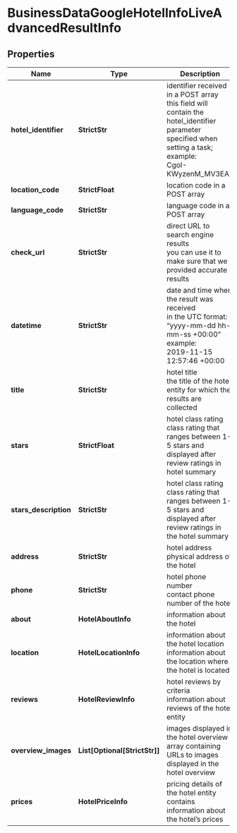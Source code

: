 # BusinessDataGoogleHotelInfoLiveAdvancedResultInfo


## Properties

| Name | Type | Description | Notes |
|------------ | ------------- | ------------- | -------------|
**hotel_identifier** | **StrictStr** | identifier received in a POST array<br>this field will contain the hotel_identifier parameter specified when setting a task;<br>example:<br>CgoI-KWyzenM_MV3EAE |[optional]|
**location_code** | **StrictFloat** | location code in a POST array |[optional]|
**language_code** | **StrictStr** | language code in a POST array |[optional]|
**check_url** | **StrictStr** | direct URL to search engine results<br>you can use it to make sure that we provided accurate results |[optional]|
**datetime** | **StrictStr** | date and time when the result was received<br>in the UTC format: “yyyy-mm-dd hh-mm-ss +00:00”<br>example:<br>2019-11-15 12:57:46 +00:00 |[optional]|
**title** | **StrictStr** | hotel title<br>the title of the hotel entity for which the results are collected |[optional]|
**stars** | **StrictFloat** | hotel class rating<br>class rating that ranges between 1-5 stars and displayed after review ratings in hotel summary |[optional]|
**stars_description** | **StrictStr** | hotel class rating<br>class rating that ranges between 1-5 stars and displayed after review ratings in the hotel summary |[optional]|
**address** | **StrictStr** | hotel address<br>physical address of the hotel |[optional]|
**phone** | **StrictStr** | hotel phone number<br>contact phone number of the hotel |[optional]|
**about** | **HotelAboutInfo** | information about the hotel |[optional]|
**location** | **HotelLocationInfo** | information about the hotel location<br>information about the location where the hotel is located |[optional]|
**reviews** | **HotelReviewInfo** | hotel reviews by criteria<br>information about reviews of the hotel entity |[optional]|
**overview_images** | **List[Optional[StrictStr]]** | images displayed in the hotel overview<br>array containing URLs to images displayed in the hotel overview |[optional]|
**prices** | **HotelPriceInfo** | pricing details of the hotel entity<br>contains information about the hotel’s prices |[optional]|